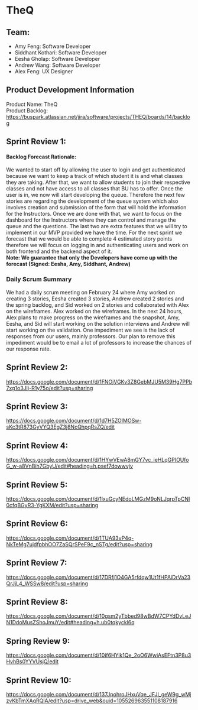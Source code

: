 # TheQ

## Team:
- Amy Feng: Software Developer 
- Siddhant Kothari: Software Developer 
- Eesha Gholap: Software Developer 
- Andrew Wang: Software Developer 
- Alex Feng: UX Designer

## Product Development Information
Product Name: TheQ   
Product Backlog: https://buspark.atlassian.net/jira/software/projects/THEQ/boards/14/backlog  

## Sprint Review 1:

#### Backlog Forecast Rationale:  
We wanted to start off by allowing the user to login and get authenticated because we want to keep a track of which student it is and what classes they are taking. After that, we want to allow students to join their respective classes and not have access to all classes that BU has to offer. Once the user is in, we now will start developing the queue. Therefore the next few stories are regarding the development of the queue system which also involves creation and submission of the form that will hold the information for the Instructors. Once we are done with that, we want to focus on the dashboard for the Instructors where they can control and manage the queue and the questions. The last two are extra features that we will try to implement in our MVP provided we have the time. For the next sprint we forecast that we would be able to complete 4 estimated story points therefore we will focus on logging in and authenticating users and work on both frontend and the backend aspect of it.  
**Note: We guarantee that only the Developers have come up with the forecast (Signed: Eesha, Amy, Siddhant, Andrew)**

### Daily Scrum Summary
We had a daily scrum meeting on February 24 where Amy worked on creating 3 stories, Eesha created 3 stories, Andrew created 2 stories and the spring backlog, and Sid worked on 2 stories and collaborated with Alex on the wireframes. Alex worked on the wireframes. In the next 24 hours, Alex plans to make progress on the wireframes and the snapshot, Amy, Eesha, and Sid will start working on the solution interviews and Andrew will start working on the validation. One impediment we see is the lack of responses from our users, mainly professors. Our plan to remove this impediment would be to email a lot of professors to increase the chances of our response rate. 

## Sprint Review 2:
https://docs.google.com/document/d/1FNOjVGKv3Z8GebMJU5M39Hg7PPb7xg1o3JIj-R1y75o/edit?usp=sharing

## Sprint Review 3:
https://docs.google.com/document/d/1d7H5ZOIMOSw-sKc3tR873GyVYQ3EgZ3j8NcQhpqRsZQ/edit

## Sprint Review 4:
https://docs.google.com/document/d/1HYwVEwA8mGY7vc_ieHLqGPIOUfoG_w-a8VnBih7GbyU/edit#heading=h.psef7dowwvjv

## Sprint Review 5:
https://docs.google.com/document/d/1lxuGcyNEdoLMGzM9oNLJqrpTpCNI0cfqBGyR3-YgKXM/edit?usp=sharing

## Sprint Review 6:
https://docs.google.com/document/d/1TUA93vP4q-NkTeMg7ujdfpbhOO7ZaSQrSPeF9c_nSTg/edit?usp=sharing

## Sprint Review 7:
https://docs.google.com/document/d/17DRfj1O4GA5rfdqw1Ut1fHPAiDrVa23QrJjL4_WSSw8/edit?usp=sharing

## Sprint Review 8:
https://docs.google.com/document/d/10gsm2yTbbed98wBdW7CPYdDvLeJN1DdoMusZShoJmuY/edit#heading=h.ub0tqkyckl6q

## Spring Review 9:
https://docs.google.com/document/d/10if6HYik1Qe_2oO6WwiAsEFtn3P8u3HvhBs0YYVUsjQ/edit

## Sprint Review 10:
https://docs.google.com/document/d/137JpohroJHxuVqe_JFJI_geW9g_wMjzvKbTmXAqRQlA/edit?usp=drive_web&ouid=105526963551108187916

